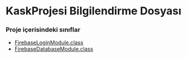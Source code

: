 # KaskProjesi Bilgilendirme Dosyası

<h3>Proje içerisindeki sınıflar</h3>
<ul>
  <li><a href=""<b>FirebaseLoginModule.class</b></a></li>
  <li><a href=""<b>FirebaseDatabaseModule.class</b></a></li>
</ul>  


